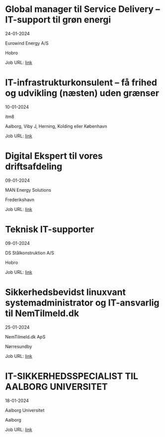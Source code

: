 # Global manager til Service Delivery – IT-support til grøn energi
24-01-2024

Eurowind Energy A/S

Hobro

Job URL: [link](https://eurowindenergy.com/dk/karriere?hr=show-job/181175&locale=en_US)


# IT-infrastrukturkonsulent – få frihed og udvikling (næsten) uden grænser
10-01-2024

itm8

Aalborg, Viby J, Herning, Kolding eller København

Job URL: [link](https://www.jobindex.dk/jobannonce/499672/it-infrastrukturkonsulent-faa-frihed-og-udvikling-naesten-uden-graenser)


# Digital Ekspert til vores driftsafdeling
09-01-2024

MAN Energy Solutions

Frederikshavn

Job URL: [link](https://candidate.hr-manager.net/ApplicationInit.aspx?cid=1877&ProjectId=145030&DepartmentId=19149&MediaId=4619)


# Teknisk IT-supporter
09-01-2024

DS Stålkonstruktion A/S

Hobro

Job URL: [link](https://www.jobindex.dk/img/pdf/IT_Supporter_1223.pdf)


# Sikkerhedsbevidst linuxvant systemadministrator og IT-ansvarlig til NemTilmeld.dk
25-01-2024

NemTilmeld.dk ApS

Nørresundby

Job URL: [link](https://www.jobindex.dk/jobannonce/r12248201/sikkerhedsbevidst-linuxvant-systemadministrator-og-it-ansvarlig-til-nemtilmelddk)


# IT-SIKKERHEDSSPECIALIST TIL AALBORG UNIVERSITET
18-01-2024

Aalborg Universitet

Aalborg

Job URL: [link](https://www.vacancies.aau.dk/technical-and-administrative-positions/show-vacancy/vacancyId/1217780)


